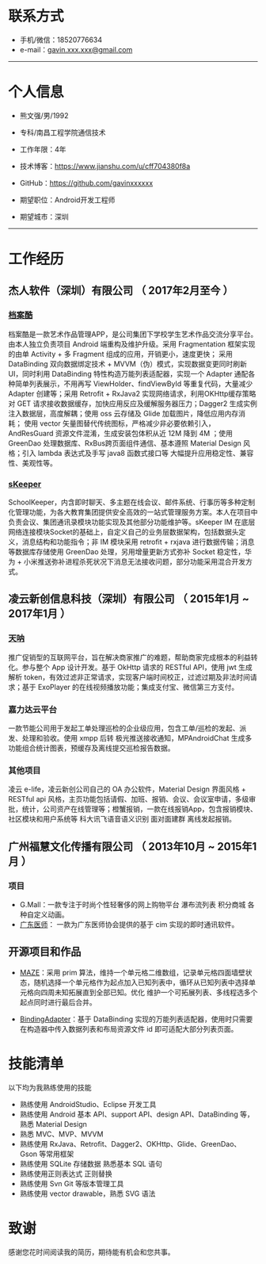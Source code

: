 # 联系方式

- 手机/微信：18520776634 
- e-mail：gavin.xxx.xxx@gmail.com

---

# 个人信息

 - 熊文强/男/1992 
 - 专科/南昌工程学院通信技术
 - 工作年限：4年
 - 技术博客：https://www.jianshu.com/u/cff704380f8a
 - GitHub：https://github.com/gavinxxxxxx

 - 期望职位：Android开发工程师
 - 期望城市：深圳

---

# 工作经历

## 杰人软件（深圳）有限公司 （ 2017年2月至今 ）

### [档案酷](http://sj.qq.com/myapp/detail.htm?apkName=com.yanghm.work.activity)
档案酷是一款艺术作品管理APP，是公司集团下学校学生艺术作品交流分享平台。由本人独立负责项目 Android 端重构及维护升级。采用 Fragmentation 框架实现的由单 Activity + 多 Fragment 组成的应用，开销更小，速度更快； 采用 DataBinding 双向数据绑定技术 + MVVM（伪）模式，实现数据变更同时刷新 UI，同时利用 DataBinding 特性构造万能列表适配器，实现一个 Adapter 通配各种简单列表展示，不用再写 ViewHolder、findViewById 等重复代码，大量减少 Adapter 创建等；采用 Retrofit + RxJava2 实现网络请求，利用OKHttp缓存策略对 GET 请求接收数据缓存，加快应用反应及缓解服务器压力；Dagger2 生成实例注入数据层，高度解耦；使用 oss 云存储及 Glide 加载图片，降低应用内存消耗； 使用 vector 矢量图替代传统图标，严格减少非必要依赖引入，AndResGuard 资源文件混淆，生成安装包体积从近 12M 降到 4M ；使用 GreenDao 处理数据库、RxBus跨页面组件通信、基本遵照 Material Design 风格；引入 lambda 表达式及手写 java8 函数式接口等 大幅提升应用稳定性、兼容性、美观性等。


### [sKeeper](http://sj.qq.com/myapp/detail.htm?apkName=com.jrsoft.ymmmanager)
SchoolKeeper，内含即时聊天、多主题在线会议、邮件系统、行事历等多种定制化管理功能，为各大教育集团提供安全高效的一站式管理服务方案。本人在项目中负责会议、集团通讯录模块功能实现及其他部分功能维护等。sKeeper IM 在底层网络连接模块Socket的基础上，自定义自己的业务层数据架构，包括数据头定义，消息结构和功能指令；非 IM 模块采用 retrofit + rxjava 进行数据传输；消息等数据库存储使用 GreenDao 处理，另用增量更新方式弥补 Socket 稳定性，华为 + 小米推送弥补进程杀死状况下消息无法接收问题，部分功能采用混合开发方式。

 
## 凌云新创信息科技（深圳）有限公司 （ 2015年1月 ~ 2017年1月 ）

### [天呐](http://www.tnomg.com/)
推广促销型的互联网平台，旨在解决商家推广的难题，帮助商家完成根本的利益转化。参与整个 App 设计开发。基于 OkHttp 请求的 RESTful API，使用 jwt 生成解析 token，有效过滤非正常请求，实现客户端时间校正，过滤过期及非法时间请求；基于 ExoPlayer 的在线视频播放功能；集成支付宝、微信第三方支付。


### 嘉力达云平台
一款节能公司用于发起工单处理巡检的企业级应用，包含工单/巡检的发起、派发、处理和验收。使用 xmpp 后转 极光推送接收通知，MPAndroidChat 生成多功能组合统计图表，预缓存及离线提交巡检报告数据。


### 其他项目

凌云 e-life，凌云新创公司自己的 OA 办公软件，Material Design 界面风格 + RESTful api 风格，主页功能包括请假、加班、报销、会议、会议室申请，多级审批，统计，公司资产在线管理等；橙蟹报销，一款在线报销App，包含报销模块、社区模块和用户系统等 科大讯飞语音语义识别 面对面建群 离线发起报销。

 
## 广州福慧文化传播有限公司 （ 2013年10月 ~ 2015年1月 ）

### 项目
- G.Mall：一款专注于时尚个性轻奢侈的网上购物平台 瀑布流列表 积分商城 各种自定义动画。
- [广东医师](http://gdmda.org/appintro.asp)： 一款为广东医师协会提供的基于 cim 实现的即时通讯软件。


## 开源项目和作品

- [MAZE](https://github.com/gavinxxxxxx/Maze)：采用 prim 算法，维持一个单元格二维数组，记录单元格四面墙壁状态，随机选择一个单元格作为起点加入已知列表中，循环从已知列表中选择单元格向四周未知拓展直到全部已知。优化 维护一个可拓展列表、多线程选多个起点同时进行最后合并。

- [BindingAdapter](https://github.com/gavinxxxxxx/BindingAdapter)：基于 DataBinding 实现的万能列表适配器，使用时只需要在构造器中传入数据列表和布局资源文件 id 即可适配大部分列表页面。


# 技能清单

以下均为我熟练使用的技能

<!-- - 熟练使用 Java，了解 Kotlin -->
- 熟练使用 AndroidStudio、Eclipse 开发工具
- 熟练使用 Android 基本 API、support API、design API、DataBinding 等，熟悉 Material Design
- 熟悉 MVC、MVP、MVVM 
- 熟练使用 RxJava、Retrofit、Dagger2、OKHttp、Glide、GreenDao、Gson 等常用框架
- 熟练使用 SQLite 存储数据 熟悉基本 SQL 语句
- 熟练使用正则表达式 正则替换
- 熟练使用 Svn Git 等版本管理工具
- 熟练使用 vector drawable，熟悉 SVG 语法


# 致谢
感谢您花时间阅读我的简历，期待能有机会和您共事。
